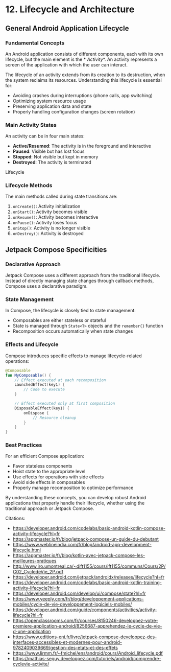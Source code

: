 # 12. Lifecycle and Architecture

## General Android Application Lifecycle

### Fundamental Concepts

An Android application consists of different components, each with its own lifecycle, but the main element is the *
*Activity**. An activity represents a screen of the application with which the user can interact.

The lifecycle of an activity extends from its creation to its destruction, when the system reclaims its resources.
Understanding this lifecycle is essential for:

- Avoiding crashes during interruptions (phone calls, app switching)
- Optimizing system resource usage
- Preserving application data and state
- Properly handling configuration changes (screen rotation)

### Main Activity States

An activity can be in four main states:

- **Active/Resumed**: The activity is in the foreground and interactive
- **Paused**: Visible but has lost focus
- **Stopped**: Not visible but kept in memory
- **Destroyed**: The activity is terminated

Lifecycle

### Lifecycle Methods

The main methods called during state transitions are:

1. `onCreate()`: Activity initialization
2. `onStart()`: Activity becomes visible
3. `onResume()`: Activity becomes interactive
4. `onPause()`: Activity loses focus
5. `onStop()`: Activity is no longer visible
6. `onDestroy()`: Activity is destroyed

## Jetpack Compose Specificities

### Declarative Approach

Jetpack Compose uses a different approach from the traditional lifecycle. Instead of directly managing state changes
through callback methods, Compose uses a declarative paradigm.

### State Management

In Compose, the lifecycle is closely tied to state management:

- Composables are either stateless or stateful
- State is managed through `State<T>` objects and the `remember{}` function
- Recomposition occurs automatically when state changes

### Effects and Lifecycle

Compose introduces specific effects to manage lifecycle-related operations:

```kotlin
@Composable
fun MyComposable() {
    // Effect executed at each recomposition
    LaunchedEffect(key1) {
        // Code to execute
    }

    // Effect executed only at first composition
    DisposableEffect(key1) {
        onDispose {
            // Resource cleanup
        }
    }
}
```

### Best Practices

For an efficient Compose application:

- Favor stateless components
- Hoist state to the appropriate level
- Use effects for operations with side effects
- Avoid side effects in composables
- Properly manage recomposition to optimize performance

By understanding these concepts, you can develop robust Android applications that properly handle their lifecycle,
whether using the traditional approach or Jetpack Compose.

Citations:

- https://developer.android.com/codelabs/basic-android-kotlin-compose-activity-lifecycle?hl=fr
- https://appmaster.io/fr/blog/jetpack-compose-un-guide-du-debutant
- https://www.weblineindia.com/fr/blog/android-app-development-lifecycle.html
- https://appmaster.io/fr/blog/kotlin-avec-jetpack-compose-les-meilleures-pratiques
- http://www.iro.umontreal.ca/~dift1155/cours/ift1155/communs/Cours/2P/C02_CycledeVie_2P.pdf
- https://developer.android.com/jetpack/androidx/releases/lifecycle?hl=fr
- https://developer.android.com/codelabs/basic-android-kotlin-training-activity-lifecycle?hl=fr
- https://developer.android.com/develop/ui/compose/state?hl=fr
- https://www.yeeply.com/fr/blog/developpement-applications-mobiles/cycle-de-vie-developpement-logiciels-mobiles/
- https://developer.android.com/guide/components/activities/activity-lifecycle?hl=fr
- https://openclassrooms.com/fr/courses/8150246-developpez-votre-premiere-application-android/8256687-apprehendez-le-cycle-de-vie-d-une-application
- https://www.editions-eni.fr/livre/jetpack-compose-developpez-des-interfaces-accessibles-et-modernes-pour-android-9782409039669/gestion-des-etats-et-des-effets
- https://www.lirmm.fr/~fmichel/ens/android/cours/Android_lifecycle.pdf
- https://mathias-seguy.developpez.com/tutoriels/android/comprendre-cyclevie-activite/


